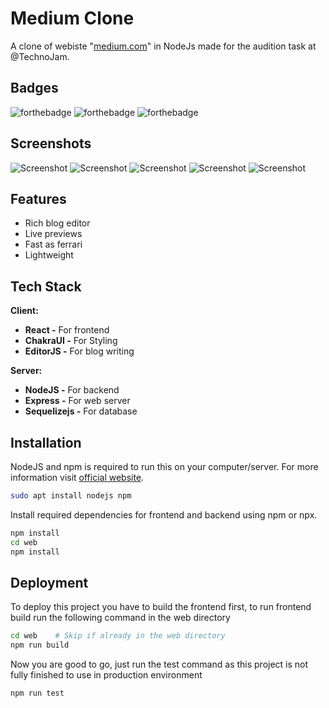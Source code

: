 
# Medium Clone

A clone of webiste "[medium.com](https://medium.com)" in NodeJs made for the audition task at @TechnoJam.

## Badges

![forthebadge](https://forthebadge.com/images/badges/built-by-developers.svg)
![forthebadge](https://forthebadge.com/images/badges/made-with-javascript.svg)
![forthebadge](https://forthebadge.com/images/badges/powered-by-black-magic.svg)


## Screenshots

![Screenshot](https://i.postimg.cc/j5T24GqX/beautify-picture.png)
![Screenshot](https://i.postimg.cc/MHvS7DB5/beautify-picture-1.png)
![Screenshot](https://i.postimg.cc/DwqKPmS9/beautify-picture-2.png)
![Screenshot](https://i.postimg.cc/SRXB2K0t/beautify-picture-3.png)
![Screenshot](https://i.postimg.cc/CLc8LLMV/image-3.png)

## Features

- Rich blog editor
- Live previews
- Fast as ferrari
- Lightweight

## Tech Stack

**Client:**
   - **React -** For frontend
   - **ChakraUI -** For Styling
   - **EditorJS -** For blog writing

**Server:**
   - **NodeJS -** For backend
   - **Express -** For web server
   - **Sequelizejs -** For database


## Installation

NodeJS and npm is required to run this on your computer/server. For more information visit [official website](https://nodejs.org/en/).

```bash
sudo apt install nodejs npm
```

Install required dependencies for frontend and backend using npm or npx.

```bash
npm install
cd web
npm install
```
    
## Deployment

To deploy this project you have to build the frontend first, to run frontend build run the following command in the web directory

```bash
cd web    # Skip if already in the web directory
npm run build
```

Now you are good to go, just run the test command as this project is not fully finished to use in production environment

```bash
npm run test
```

